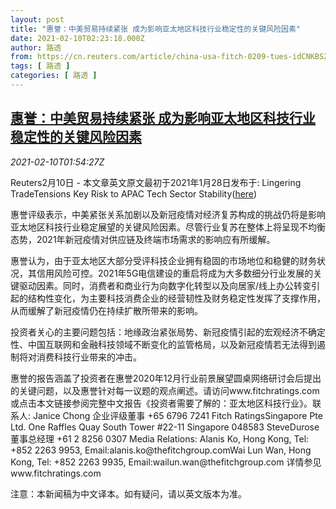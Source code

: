 ```yaml
---
layout: post
title: "惠誉：中美贸易持续紧张 成为影响亚太地区科技行业稳定性的关键风险因素"
date: 2021-02-10T02:23:18.000Z
author: 路透
from: https://cn.reuters.com/article/china-usa-fitch-0209-tues-idCNKBS2AA05F
tags: [ 路透 ]
categories: [ 路透 ]
---
```

<!--1612923798000-->
[惠誉：中美贸易持续紧张 成为影响亚太地区科技行业稳定性的关键风险因素](https://cn.reuters.com/article/china-usa-fitch-0209-tues-idCNKBS2AA05F)
------

<div>
<div><i>2021-02-10T01:54:27Z</i></div><p>Reuters2月10日 - 本文章英文原文最初于2021年1月28日发布于: Lingering TradeTensions Key Risk to APAC Tech Sector Stability(<a href="https://app.fitchconnect.com/search/research/article/PR_10150855">here</a>)</p><p>惠誉评级表示，中美紧张关系加剧以及新冠疫情对经济复苏构成的挑战仍将是影响亚太地区科技行业稳定展望的关键风险因素。尽管行业复苏在整体上将呈现不均衡态势，2021年新冠疫情对供应链及终端市场需求的影响应有所缓解。</p><p>惠誉认为，由于亚太地区大部分受评科技企业拥有稳固的市场地位和稳健的财务状况，其信用风险可控。2021年5G电信建设的重启将成为大多数细分行业发展的关键驱动因素。同时，消费者和商业行为向数字化转型以及向居家/线上办公转变引起的结构性变化，为主要科技消费企业的经营韧性及财务稳定性发挥了支撑作用，从而缓解了新冠疫情仍在持续扩散所带来的影响。</p><p>投资者关心的主要问题包括：地缘政治紧张局势、新冠疫情引起的宏观经济不确定性、中国互联网和金融科技领域不断变化的监管格局，以及新冠疫情若无法得到遏制将对消费科技行业带来的冲击。</p><p>惠誉的报告涵盖了投资者在惠誉2020年12月行业前景展望圆桌网络研讨会后提出的关键问题，以及惠誉针对每一议题的观点阐述。请访问www.fitchratings.com或点击本文链接参阅完整中文报告《投资者需要了解的：亚太地区科技行业》。联系人: Janice Chong 企业评级董事 +65 6796 7241 Fitch RatingsSingapore Pte Ltd. One Raffles Quay South Tower #22-11 Singapore 048583 SteveDurose 董事总经理 +61 2 8256 0307 Media Relations: Alanis Ko, Hong Kong, Tel: +852 2263 9953, Email:alanis.ko@thefitchgroup.comWai Lun Wan, Hong Kong, Tel: +852 2263 9935, Email:wailun.wan@thefitchgroup.com 详情参见www.fitchratings.com</p><p>注意：本新闻稿为中文译本。如有疑问，请以英文版本为准。</p>
</div>
